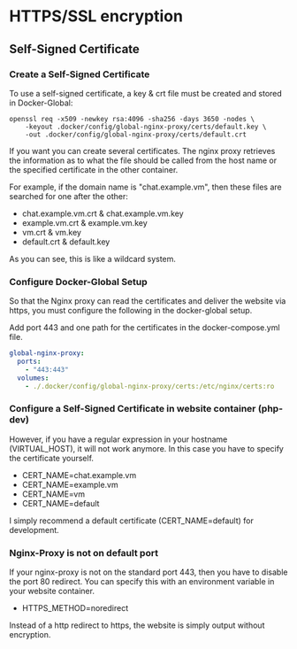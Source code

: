 # HTTPS/SSL encryption

## Self-Signed Certificate

### Create a Self-Signed Certificate

To use a self-signed certificate, a key & crt file must be created and stored in Docker-Global:

```Shell
openssl req -x509 -newkey rsa:4096 -sha256 -days 3650 -nodes \
    -keyout .docker/config/global-nginx-proxy/certs/default.key \
    -out .docker/config/global-nginx-proxy/certs/default.crt
```

If you want you can create several certificates.
The nginx proxy retrieves the information as to what the file should be called from the host name or the specified certificate in the other container.

For example, if the domain name is "chat.example.vm", then these files are searched for one after the other:

* chat.example.vm.crt & chat.example.vm.key
* example.vm.crt & example.vm.key
* vm.crt & vm.key
* default.crt & default.key

As you can see, this is like a wildcard system.

### Configure Docker-Global Setup

So that the Nginx proxy can read the certificates and deliver the website via https, you must configure the following in the docker-global setup.

Add port 443 and one path for the certificates in the docker-compose.yml file.

```yaml
global-nginx-proxy:
  ports:
    - "443:443"
  volumes:
    - ./.docker/config/global-nginx-proxy/certs:/etc/nginx/certs:ro
```

### Configure a Self-Signed Certificate in website container (php-dev)

However, if you have a regular expression in your hostname (VIRTUAL_HOST), it will not work anymore.
In this case you have to specify the certificate yourself.

* CERT_NAME=chat.example.vm
* CERT_NAME=example.vm
* CERT_NAME=vm
* CERT_NAME=default

I simply recommend a default certificate (CERT_NAME=default) for development.

### Nginx-Proxy is not on default port

If your nginx-proxy is not on the standard port 443, then you have to disable the port 80 redirect.
You can specify this with an environment variable in your website container.

* HTTPS_METHOD=noredirect

Instead of a http redirect to https, the website is simply output without encryption.
